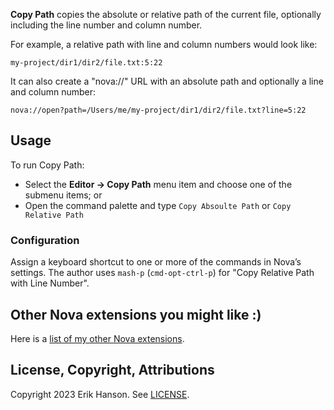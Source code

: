 **Copy Path** copies the absolute or relative path of the current file, optionally including the line number and
column number.

For example, a relative path with line and column numbers would look like:

    my-project/dir1/dir2/file.txt:5:22

It can also create a "nova://" URL with an absolute path and optionally a line and column number:

    nova://open?path=/Users/me/my-project/dir1/dir2/file.txt?line=5:22

## Usage

To run Copy Path:

- Select the **Editor → Copy Path** menu item and choose one of the submenu items; or
- Open the command palette and type `Copy Absoulte Path` or `Copy Relative Path`

### Configuration

Assign a keyboard shortcut to one or more of the commands in Nova’s settings. The author uses
`mash-p` (`cmd-opt-ctrl-p`) for "Copy Relative Path with Line Number".

## Other Nova extensions you might like :)

Here is a [list of my other Nova extensions](https://eahanson.com/articles/nova-extensions).

## License, Copyright, Attributions

Copyright 2023 Erik Hanson. See [LICENSE](https://github.com/eahanson/copy-path.novaextension/blob/main/LICENSE).
